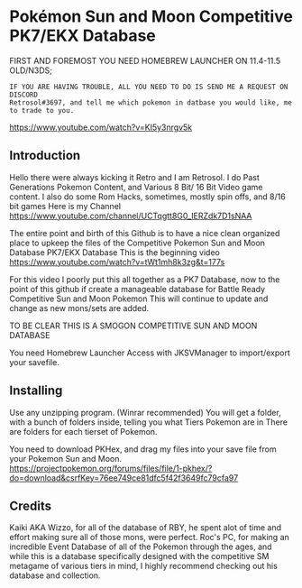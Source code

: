 Pokémon Sun and Moon Competitive PK7/EKX Database
========================================================================
FIRST AND FOREMOST
YOU NEED HOMEBREW LAUNCHER ON 11.4-11.5 OLD/N3DS;

    IF YOU ARE HAVING TROUBLE, ALL YOU NEED TO DO IS SEND ME A REQUEST ON DISCORD
    Retrosol#3697, and tell me which pokemon in datbase you would like, me to trade to you.

https://www.youtube.com/watch?v=KI5y3nrgv5k

Introduction
------------------------------------------------------------------------
Hello there were always kicking it Retro and I am Retrosol.  I do Past Generations Pokemon Content, and Various 8 Bit/ 16 Bit
Video game content.  I also do some Rom Hacks, sometimes, mostly spin offs, and 8/16 bit games
Here is my Channel
https://www.youtube.com/channel/UCTqgtt8G0_IERZdk7D1sNAA

The entire point and birth of this Github is to have a nice clean organized place to upkeep the files
of the Competitive Pokemon Sun and Moon Database PK7/EKX Database
This is the beginning video
https://www.youtube.com/watch?v=tWt1mh8k3zg&t=177s

For this video I poorly put this all together as a PK7 Database, now to 
the point of this github if create a manageable database for Battle Ready Competitive Sun and Moon Pokemon
This will continue to update and change as new mons/sets are added.


TO BE CLEAR THIS IS A SMOGON COMPETITIVE SUN AND MOON DATABASE


You need Homebrew Launcher Access with JKSVManager to import/export your savefile.



Installing
------------------------------------------------------------------------



Use any unzipping program. (Winrar recommended)
You will get a folder, with a bunch of folders inside, telling you what Tiers Pokemon are in
There are folders for each tierset of Pokemon.

You need to download PKHex, and drag my files into your save file from your Pokemon Sun and Moon.
https://projectpokemon.org/forums/files/file/1-pkhex/?do=download&csrfKey=76ee749ce81dfc5f42f3649fc79cfa97


Credits
------------------------------------------------------------------------
Kaiki AKA Wizzo, for all of the database of RBY, he spent alot of time and effort making sure all of those mons, were perfect.
Roc's PC, for making an incredible Event Database of all of the Pokemon through the ages, and while this is a database specifically designed with the competitive SM metagame of various tiers in mind, I highly recommend checking out his database and collection.
